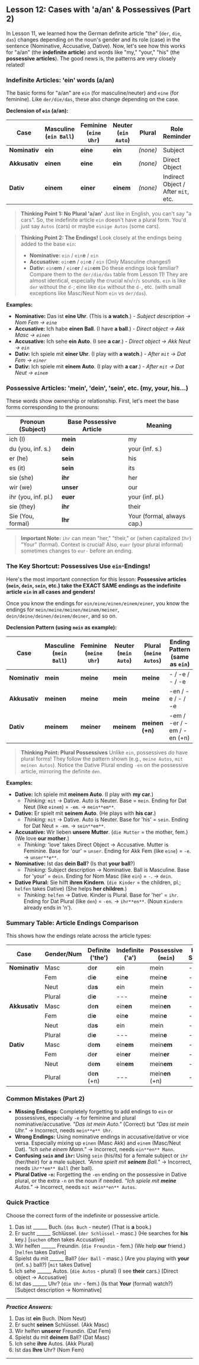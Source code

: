 ## Lesson 12: Cases with 'a/an' & Possessives (Part 2)

In Lesson 11, we learned how the German definite article "the" (`der`, `die`, `das`) changes depending on the noun's gender and its role (case) in the sentence (Nominative, Accusative, Dative). Now, let's see how this works for "a/an" (the **indefinite article**) and words like "my," "your," "his" (the **possessive articles**). The good news is, the patterns are very closely related!

### Indefinite Articles: 'ein' words (a/an)

The basic forms for "a/an" are `ein` (for masculine/neuter) and `eine` (for feminine). Like `der/die/das`, these also change depending on the case.

**Declension of `ein` (a/an):**

| Case        | Masculine (`ein Ball`) | Feminine (`eine Uhr`) | Neuter (`ein Auto`) | Plural        | Role Reminder                       |
|-------------|------------------------|-----------------------|---------------------|---------------|-------------------------------------|
| **Nominativ**| **ein**                | **eine**              | **ein**             | *(none)*      | Subject                             |
| **Akkusativ**| **einen**              | **eine**              | **ein**             | *(none)*      | Direct Object                       |
| **Dativ**    | **einem**              | **einer**             | **einem**           | *(none)*      | Indirect Object / After `mit`, etc. |

> **Thinking Point 1: No Plural 'a/an'**
> Just like in English, you can't say "a cars". So, the indefinite article `ein` doesn't have a plural form. You'd just say `Autos` (cars) or maybe `einige Autos` (some cars).

> **Thinking Point 2: The Endings!**
> Look closely at the endings being added to the base `ein`:
> *   **Nominative:** `ein` / `ein`**e** / `ein`
> *   **Accusative:** `ein`**en** / `ein`**e** / `ein` (Only Masculine changes!)
> *   **Dativ:** `ein`**em** / `ein`**er** / `ein`**em**
> Do these endings look familiar? Compare them to the `der/die/das` table from Lesson 11! They are almost identical, especially the crucial `m`/`n`/`r`/`s` sounds. `ein` is like `der` without the `d-`; eine like `die` without the `d-`, etc. (with small exceptions like Masc/Neut Nom `ein` vs `der/das`).

**Examples:**

*   **Nominative:** Das ist **eine Uhr**. (This is **a watch**.) - *Subject description -> Nom Fem -> `eine`*
*   **Accusative:** Ich habe **einen Ball**. (I have **a ball**.) - *Direct object -> Akk Masc -> `einen`*
*   **Accusative:** Ich sehe **ein Auto**. (I see **a car**.) - *Direct object -> Akk Neut -> `ein`*
*   **Dativ:** Ich spiele mit **einer Uhr**. (I play with **a watch**.) - *After `mit` -> Dat Fem -> `einer`*
*   **Dativ:** Ich spiele mit **einem Auto**. (I play with **a car**.) - *After `mit` -> Dat Neut -> `einem`*

### Possessive Articles: 'mein', 'dein', 'sein', etc. (my, your, his...)

These words show ownership or relationship. First, let's meet the base forms corresponding to the pronouns:

| Pronoun (Subject) | Base Possessive Article | Meaning                      |
|-------------------|-------------------------|------------------------------|
| ich (I)           | **mein**                | my                           |
| du (you, inf. s.) | **dein**                | your (inf. s.)               |
| er (he)           | **sein**                | his                          |
| es (it)           | **sein**                | its                          |
| sie (she)         | **ihr**                 | her                          |
| wir (we)          | **unser**               | our                          |
| ihr (you, inf. pl.)| **euer**                | your (inf. pl.)              |
| sie (they)        | **ihr**                 | their                        |
| Sie (You, formal) | **Ihr**                 | Your (formal, always cap.) |

> **Important Note:** `ihr` can mean "her," "their," or (when capitalized `Ihr`) "Your" (formal). Context is crucial! Also, `euer` (your plural informal) sometimes changes to `eur-` before an ending.

### The Key Shortcut: Possessives Use `ein`-Endings!

Here's the most important connection for this lesson: **Possessive articles (`mein`, `dein`, `sein`, etc.) take the EXACT SAME endings as the indefinite article `ein` in all cases and genders!**

Once you know the endings for `ein/eine/einen/einem/einer`, you know the endings for `mein/meine/meinen/meinem/meiner`, `dein/deine/deinen/deinem/deiner`, and so on.

**Declension Pattern (using `mein` as example):**

| Case        | Masculine (`mein Ball`) | Feminine (`meine Uhr`) | Neuter (`mein Auto`) | Plural (`meine Autos`) | Ending Pattern (same as `ein`) |
|-------------|-------------------------|------------------------|----------------------|------------------------|--------------------------------|
| **Nominativ**| **mein**                | **meine**              | **mein**             | **meine**              | - / -e / - / -e                |
| **Akkusativ**| **meinen**              | **meine**              | **mein**             | **meine**              | -en / -e / - / -e              |
| **Dativ**    | **meinem**              | **meiner**             | **meinem**           | **meinen (+n)**        | -em / -er / -em / -en (+n)     |

> **Thinking Point: Plural Possessives**
> Unlike `ein`, possessives *do* have plural forms! They follow the pattern shown (e.g., `meine Autos`, `mit meinen Autos`). Notice the Dative Plural ending `-en` on the possessive article, mirroring the definite `den`.

**Examples:**

*   **Dative:** Ich spiele mit **meinem Auto**. (I play with **my car**.)
    *   *Thinking:* `mit` -> Dative. Auto is Neuter. Base = `mein`. Ending for Dat Neut (like `einem`) = `-em`. -> `mein**em**`.
*   **Dative:** Er spielt mit **seinem Auto**. (He plays with **his car**.)
    *   *Thinking:* `mit` -> Dative. Auto is Neuter. Base for 'his' = `sein`. Ending for Dat Neut = `-em`. -> `sein**em**`.
*   **Accusative:** Wir lieben **unsere Mutter**. (`die Mutter` = the mother, fem.) (We love **our mother**.)
    *   *Thinking:* 'love' takes Direct Object -> Accusative. Mutter is Feminine. Base for 'our' = `unser`. Ending for Akk Fem (like `eine`) = `-e`. -> `unser**e**`.
*   **Nominative:** Ist das **dein Ball**? (Is that **your ball**?)
    *   *Thinking:* Subject description -> Nominative. Ball is Masculine. Base for 'your' = `dein`. Ending for Nom Masc (like `ein`) = `-`. -> `dein`.
*   **Dative Plural:** Sie hilft **ihren Kindern**. (`die Kinder` = the children, pl.; `helfen` takes Dative) (She helps **her children**.)
    *   *Thinking:* `helfen` -> Dative. Kinder is Plural. Base for 'her' = `ihr`. Ending for Dat Plural (like `den`) = `-en`. -> `ihr**en**`. (Noun `Kindern` already ends in 'n').

### Summary Table: Article Endings Comparison

This shows how the endings relate across the article types:

| Case         | Gender/Num | Definite ('the') | Indefinite ('a') | Possessive (`mein`) | Key Ending Sound/Letter |
|--------------|------------|------------------|--------------------|---------------------|-------------------------|
| **Nominativ**| Masc       | de**r**          | ein                | mein                | -r / -                  |
|              | Fem        | di**e**          | ein**e**           | mein**e**           | -e                      |
|              | Neut       | da**s**          | ein                | mein                | -s / -                  |
|              | Plural     | di**e**          | ---                | mein**e**           | -e                      |
| **Akkusativ**| Masc       | de**n**          | ein**en**          | mein**en**          | -n / -en                |
|              | Fem        | di**e**          | ein**e**           | mein**e**           | -e                      |
|              | Neut       | da**s**          | ein                | mein                | -s / -                  |
|              | Plural     | di**e**          | ---                | mein**e**           | -e                      |
| **Dativ**    | Masc       | de**m**          | ein**em**          | mein**em**          | -m / -em                |
|              | Fem        | de**r**          | ein**er**          | mein**er**          | -r / -er                |
|              | Neut       | de**m**          | ein**em**          | mein**em**          | -m / -em                |
|              | Plural     | de**n** (+n)     | ---                | mein**en** (+n)     | -n / -en (+n)           |

### Common Mistakes (Part 2)

*   **Missing Endings:** Completely forgetting to add endings to `ein` or possessives, especially `-e` for feminine and plural nominative/accusative. *"Das ist mein Auto."* (Correct) but *"Das ist mein Uhr."* -> Incorrect, needs `mein**e** Uhr`.
*   **Wrong Endings:** Using nominative endings in accusative/dative or vice versa. Especially mixing up `einen` (Masc Akk) and `einem` (Masc/Neut Dat). *"Ich sehe einem Mann."* -> Incorrect, needs `ein**en** Mann`.
*   **Confusing `sein` and `ihr`:** Using `sein` (his/its) for a female subject or `ihr` (her/their) for a male subject. *"Anna spielt mit **seinem** Ball."* -> Incorrect, needs `ihr**em** Ball` (her ball).
*   **Plural Dative `-n`:** Forgetting the `-en` ending on the possessive in Dative plural, or the extra `-n` on the noun if needed. *"Ich spiele mit **meine** Autos."* -> Incorrect, needs `mit mein**en** Autos`.

### Quick Practice

Choose the correct form of the indefinite or possessive article.

1.  Das ist ______ Buch. (`das Buch` - neuter) (That is **a** book.)
2.  Er sucht ______ Schlüssel. (`der Schlüssel` - masc.) (He searches for **his** key.) [`suchen` often takes Accusative]
3.  Wir helfen ______ Freundin. (`die Freundin` - fem.) (We help **our** friend.) [`helfen` takes Dative]
4.  Spielst du mit ______ Ball? (`der Ball` - masc.) (Are you playing with **your** (inf. s.) ball?) [`mit` takes Dative]
5.  Ich sehe ______ Autos. (`die Autos` - plural) (I see **their** cars.) [Direct object -> Accusative]
6.  Ist das ______ Uhr? (`die Uhr` - fem.) (Is that **Your** (formal) watch?) [Subject description -> Nominative]

---
***Practice Answers:***

1.  Das ist **ein** Buch. (Nom Neut)
2.  Er sucht **seinen** Schlüssel. (Akk Masc)
3.  Wir helfen **unserer** Freundin. (Dat Fem)
4.  Spielst du mit **deinem** Ball? (Dat Masc)
5.  Ich sehe **ihre** Autos. (Akk Plural)
6.  Ist das **Ihre** Uhr? (Nom Fem)

---
